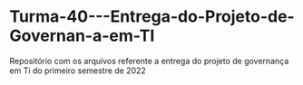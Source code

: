 # Turma-40---Entrega-do-Projeto-de-Governan-a-em-TI
Repositório com os arquivos referente a entrega do projeto de governança em Ti do primeiro semestre de 2022
